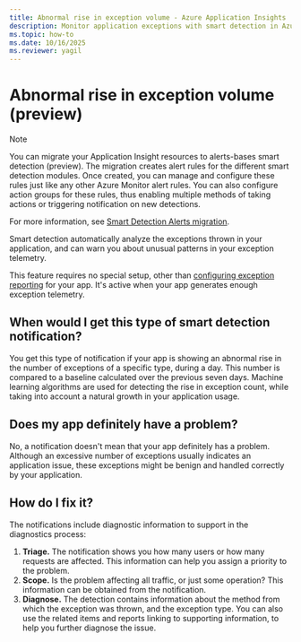```yaml
---
title: Abnormal rise in exception volume - Azure Application Insights
description: Monitor application exceptions with smart detection in Azure Application Insights for unusual patterns in exception volume.
ms.topic: how-to
ms.date: 10/16/2025
ms.reviewer: yagil
---
```


# Abnormal rise in exception volume (preview)

>[!NOTE]
>You can migrate your Application Insight resources to alerts-bases smart detection (preview). The migration creates alert rules for the different smart detection modules. Once created, you can manage and configure these rules just like any other Azure Monitor alert rules. You can also configure action groups for these rules, thus enabling multiple methods of taking actions or triggering notification on new detections.
>
> For more information, see [Smart Detection Alerts migration](./alerts-smart-detections-migration.md).

Smart detection automatically analyze the exceptions thrown in your application, and can warn you about unusual patterns in your exception telemetry.

This feature requires no special setup, other than [configuring exception reporting](../app/asp-net-exceptions.md#set-up-exception-reporting) for your app. It's active when your app generates enough exception telemetry.

## When would I get this type of smart detection notification?
You get this type of notification if your app is showing an abnormal rise in the number of exceptions of a specific type, during a day. This number is compared to a baseline calculated over the previous seven days.
Machine learning algorithms are used for detecting the rise in exception count, while taking into account a natural growth in your application usage.

## Does my app definitely have a problem?
No, a notification doesn't mean that your app definitely has a problem. Although an excessive number of exceptions usually indicates an application issue, these exceptions might be benign and handled correctly by your application.

## How do I fix it?
The notifications include diagnostic information to support in the diagnostics process:
1. **Triage.** The notification shows you how many users or how many requests are affected. This information can help you assign a priority to the problem.
2. **Scope.** Is the problem affecting all traffic, or just some operation? This information can be obtained from the notification.
3. **Diagnose.** The detection contains information about the method from which the exception was thrown, and the exception type. You can also use the related items and reports linking to supporting information, to help you further diagnose the issue.
